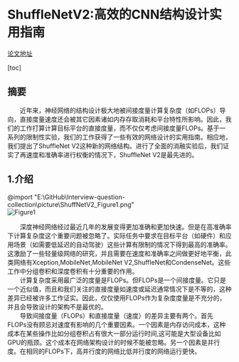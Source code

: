 # ShuffleNetV2:高效的CNN结构设计实用指南  

[论文地址](https://arxiv.org/pdf/1807.11164.pdf)

[toc]  

## 摘要

&emsp;&emsp;近年来，神经网络的结构设计极大地被间接度量计算复杂度（如FLOPs）导向，直接度量速度还会被其它因素诸如内存存取消耗和平台特性所影响。因此，我们的工作打算计算目标平台的直接度量，而不仅仅考虑间接度量FLOPs。基于一系列的限制性实验，我们的工作获得了一些有效的网络设计的实用指南。相应地，我们提出了ShuffleNet V2这种新的网络结构。进行了全面的消融实验后，我们证实了再速度和准确率进行权衡的情况下，ShuffleNet V2是最先进的。  

## 1.介绍  

@import "E:\GitHub\Interview-question-collection\picture\ShuffNetV2_Figure1.png"  
![Figure1](https://github.com/holyhond/Interview-question-collection/blob/master/picture/ShuffNetV2_Figure1.png)  

&emsp;&emsp;深度神经网络经过最近几年的发展变得更加准确和更加快速。但是在高准确率下计算复杂度这个重要问题被忽略了。实际任务中要求在目标平台（如硬件）和应用场景（如需要低延迟的自动驾驶）这些计算有限制的情况下得到最高的准确率。这激励了一些轻量级网络的研究，并且需要在速度和准确率之间做更好地平衡，此类网络有Xception,MobileNet,MobileNet V2,ShuffleNet和CondenseNet。这些工作中分组卷积和深度卷积有十分重要的作用。  
&emsp;&emsp;计算复杂度采用最广泛的度量是FLOPs。但FLOPs是一个间接度量。它只是一个近似值，而且和我们关注的直接度量如速度或延迟通常情况下是不等的，这种差异已经被许多工作证实。因此，仅仅使用FLOPs作为复杂度度量是不充分的，并且会导致设计的架构不是最优的。  
&emsp;&emsp;导致间接度量（FLOPs）和直接度量（速度）的差异主要有两个。首先FLOPs没有顾忌对速度有影响的几个重要因素。一个因素是内存访问成本，这种成本在某些操作比如分组卷积占有很大一部分运行时间,这可能是大型设备比如GPU的瓶颈。这个成本在网络架构设计的时候不能被忽略。另一个因素是并行度。在相同的FLOPs下，高并行度的网络比低并行度的网络运行更快。